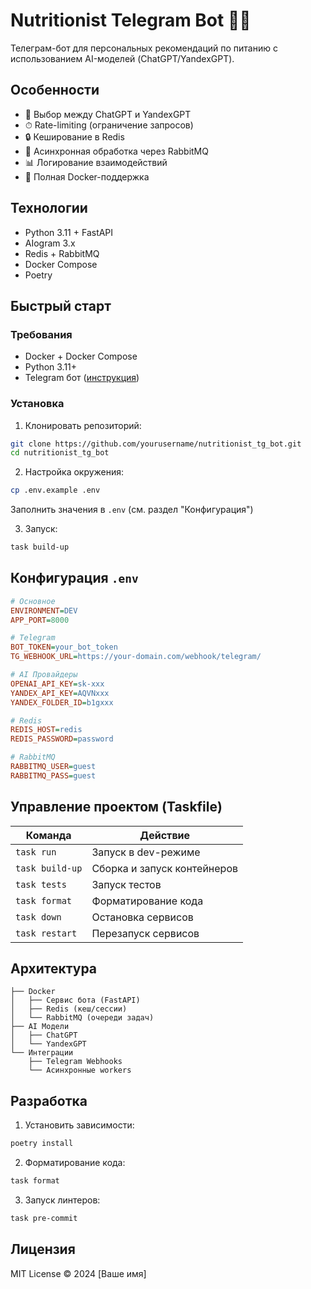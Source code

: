 # Nutritionist Telegram Bot 🤖🍏

Телеграм-бот для персональных рекомендаций по питанию с использованием AI-моделей (ChatGPT/YandexGPT).

## Особенности
- 🚀 Выбор между ChatGPT и YandexGPT
- ⏱ Rate-limiting (ограничение запросов)
- 🔒 Кеширование в Redis
- 🐇 Асинхронная обработка через RabbitMQ
- 📊 Логирование взаимодействий
- 🐳 Полная Docker-поддержка

## Технологии
- Python 3.11 + FastAPI
- AIogram 3.x
- Redis + RabbitMQ
- Docker Compose
- Poetry

## Быстрый старт

### Требования
- Docker + Docker Compose
- Python 3.11+
- Telegram бот ([инструкция](https://core.telegram.org/bots#how-do-i-create-a-bot))

### Установка
1. Клонировать репозиторий:
```bash
git clone https://github.com/yourusername/nutritionist_tg_bot.git
cd nutritionist_tg_bot
```

2. Настройка окружения:
```bash
cp .env.example .env
```
Заполнить значения в `.env` (см. раздел "Конфигурация")

3. Запуск:
```bash
task build-up
```

## Конфигурация `.env`
```ini
# Основное
ENVIRONMENT=DEV
APP_PORT=8000

# Telegram
BOT_TOKEN=your_bot_token
TG_WEBHOOK_URL=https://your-domain.com/webhook/telegram/

# AI Провайдеры
OPENAI_API_KEY=sk-xxx
YANDEX_API_KEY=AQVNxxx
YANDEX_FOLDER_ID=b1gxxx

# Redis
REDIS_HOST=redis
REDIS_PASSWORD=password

# RabbitMQ
RABBITMQ_USER=guest
RABBITMQ_PASS=guest
```

## Управление проектом (Taskfile)
| Команда           | Действие                          |
|-------------------|-----------------------------------|
| `task run`        | Запуск в dev-режиме               |
| `task build-up`   | Сборка и запуск контейнеров       |
| `task tests`      | Запуск тестов                     |
| `task format`     | Форматирование кода               |
| `task down`       | Остановка сервисов                |
| `task restart`    | Перезапуск сервисов               |

## Архитектура
```
├── Docker
│   ├── Сервис бота (FastAPI)
│   ├── Redis (кеш/сессии)
│   └── RabbitMQ (очереди задач)
├── AI Модели
│   ├── ChatGPT
│   └── YandexGPT
└── Интеграции
    ├── Telegram Webhooks
    └── Асинхронные workers
```

## Разработка
1. Установить зависимости:
```bash
poetry install
```

2. Форматирование кода:
```bash
task format
```

3. Запуск линтеров:
```bash
task pre-commit
```

## Лицензия
MIT License © 2024 [Ваше имя]

